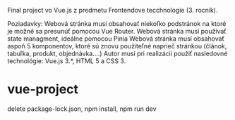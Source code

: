 Final project vo Vue.js z predmetu Frontendove tecchnologie (3. rocnik).

Poziadavky: 
Webová stránka musí obsahovať niekoľko podstránok na ktoré je možné sa presunúť pomocou Vue Router.
Webová stránka musí používať state managment, ideálne pomocou Pinia
Webová stránka musí obsahovať aspoň 5 komponentov, ktoré sú znovu použiteľné naprieč stránkou (článok, tabuľka, produkt, objednávka....)
Autor musí pri realizácii použiť nasledovné technológie: Vue.js 3.*, HTML 5 a CSS 3.


# vue-project
delete package-lock.json,
npm install,
npm run dev


